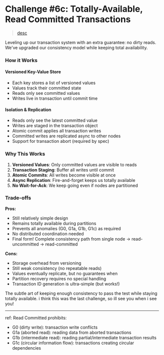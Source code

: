# Challenge #6c: Totally-Available, Read Committed Transactions
> [desc](https://fly.io/dist-sys/6c/)

Leveling up our transaction system with an extra guarantee: no dirty reads.
We've upgraded our consistency model while keeping total availability.

### How it Works

#### Versioned Key-Value Store
- Each key stores a list of versioned values
- Values track their committed state
- Reads only see committed values
- Writes live in transaction until commit time

#### Isolation & Replication
- Reads only see the latest committed value
- Writes are staged in the transaction object
- Atomic commit applies all transaction writes
- Committed writes are replicated async to other nodes
- Support for transaction abort (required by spec)

### Why This Works
1. **Versioned Values**: Only committed values are visible to reads
2. **Transaction Staging**: Buffer all writes until commit
3. **Atomic Commits**: All writes become visible at once
4. **Async Replication**: Fire-and-forget keeps us totally available
5. **No Wait-for-Ack**: We keep going even if nodes are partitioned

### Trade-offs
**Pros:**
- Still relatively simple design
- Remains totally available during partitions
- Prevents all anomalies (G0, G1a, G1b, G1c) as required
- No distributed coordination needed
- Final form! Complete consistency path from single node → read-uncommitted → read-committed

**Cons:**
- Storage overhead from versioning
- Still weak consistency (no repeatable reads)
- Values eventually replicate, but no guarantees when
- Partition recovery requires no special handling
- Transaction ID generation is ultra-simple (but works!)

The subtle art of keeping enough consistency to pass the test while staying totally available.
i think this was the last challenge, so ill see you when i see you!

---

ref:
Read Committed prohibits:
- G0 (dirty write): transaction write conflicts
- G1a (aborted read): reading data from aborted transactions
- G1b (intermediate read): reading partial/intermediate transaction results
- G1c (circular information flow): transactions creating circular dependencies
